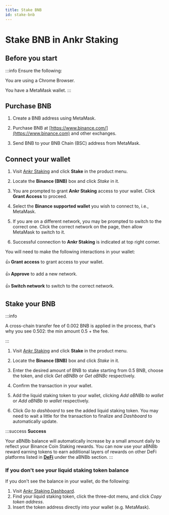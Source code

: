 ```yaml
---
title: Stake BNB
id: stake-bnb
---
```


# Stake BNB in Ankr Staking

## Before you start

:::info Ensure the following:

You are using a Chrome Browser.

You have a MetaMask wallet.
:::

## Purchase BNB

1. Create a BNB address using MetaMask.

2. Purchase BNB at [https://www.binance.com/](https://www.binance.com) and other exchanges.

3. Send BNB to your BNB Chain (BSC) address from MetaMask.

## Connect your wallet

1. Visit [Ankr Staking](https://www.ankr.com/staking/) and click **Stake** in the product menu.

2. Locate the **Binance (BNB)** box and click *Stake* in it.

3. You are prompted to grant **Ankr Staking** access to your wallet. Click **Grant Access** to proceed.

4. Select the **Binance supported wallet** you wish to connect to, i.e., MetaMask.

5. If you are on a different network, you may be prompted to switch to the correct one. Click the correct network on the page, then allow MetaMask to switch to it.

6. Successful connection to **Ankr Staking** is indicated at top right corner.

You will need to make the following interactions in your wallet:

:thumbsup: **Grant access** to grant access to your wallet.

:thumbsup: **Approve** to add a new network.

:thumbsup: **Switch network** to switch to the correсt network.

## Stake your BNB

:::info

A cross-chain transfer fee of 0.002 BNB is applied in the process, that's why you see 0.502: the min amount 0.5 + the fee.

:::

1. Visit [Ankr Staking](https://www.ankr.com/staking/) and click **Stake** in the product menu. 

2. Locate the **Binance (BNB)** box and click *Stake* in it.

3. Enter the desired amount of BNB to stake starting from 0.5 BNB, choose the token, and click *Get aBNBb* or *Get aBNBc* respectively.

4. Confirm the transaction in your wallet.

5. Add the liquid staking token to your wallet, clicking *Add aBNBb to wallet* or *Add aBNBb to wallet* respectively.

6. Click *Go to dashboard* to see the added liquid staking token. You may need to wait a little for the transaction to finalize and *Dashboard* to automatically update. 

:::success
**Success**

Your aBNBb balance will automatically increase by a small amount daily to reflect your Binance Coin Staking rewards. 
You can now use your aBNBb reward earning tokens to earn additional layers of rewards on other DeFi platforms listed in [**DeFi**](https://ankr.com/staking/defi/) under the aBNBb section.
:::

### If you don't see your liquid staking token balance

If you don't see the balance in your wallet, do the following:

1. Visit [Ankr Staking Dashboard](https://www.ankr.com/staking/dashboard).
2. Find your liquid staking token, click the three-dot menu, and click *Copy token address*.
3. Insert the token address directly into your wallet (e.g. MetaMask).
